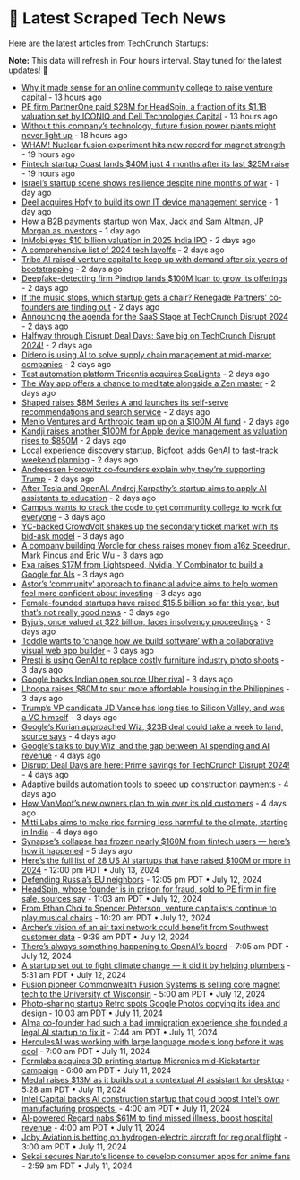 
# 📰 Latest Scraped Tech News

Here are the latest articles from TechCrunch Startups:

**Note:** This data will refresh in Four hours interval. Stay tuned for the latest updates! 🔄
- [Why it made sense for an online community college to raise venture capital](https://techcrunch.com/2024/07/18/why-it-made-sense-for-an-online-community-college-to-raise-venture-capital/) - 13 hours ago
- [PE firm PartnerOne paid $28M for HeadSpin, a fraction of its $1.1B valuation set by ICONIQ and Dell Technologies Capital](https://techcrunch.com/2024/07/18/pe-firm-partnerone-paid-28m-for-headspin-a-fraction-of-its-1-1b-valuation-set-by-iconiq-and-dell-technologies-capital/) - 13 hours ago
- [Without this company’s technology, future fusion power plants might never light up](https://techcrunch.com/2024/07/18/without-this-companys-technology-future-fusion-power-plants-might-never-light-up/) - 18 hours ago
- [WHAM! Nuclear fusion experiment hits new record for magnet strength](https://techcrunch.com/2024/07/18/wham-nuclear-fusion-experiment-hits-new-record-for-magnet-strength/) - 19 hours ago
- [Fintech startup Coast lands $40M just 4 months after its last $25M raise](https://techcrunch.com/2024/07/18/fintech-startup-coast-lands-40m-just-4-months-after-its-last-25m-raise/) - 19 hours ago
- [Israel’s startup scene shows resilience despite nine months of war](https://techcrunch.com/2024/07/18/israels-startup-scene-shows-reslience-despite-nine-months-of-war/) - 1 day ago
- [Deel acquires Hofy to build its own IT device management service](https://techcrunch.com/2024/07/18/deel-acquires-hofy-to-build-its-own-it-device-management-service/) - 1 day ago
- [How a B2B payments startup won Max, Jack and Sam Altman, JP Morgan as investors](https://techcrunch.com/2024/07/17/sam-altman-jp-morgan-slope-65m/) - 1 day ago
- [InMobi eyes $10 billion valuation in 2025 India IPO](https://techcrunch.com/2024/07/17/inmobi-eyes-10-billion-valuation-in-2025-india-ipo/) - 2 days ago
- [A comprehensive list of 2024 tech layoffs](https://techcrunch.com/2024/07/17/tech-layoffs-2024-list/) - 2 days ago
- [Tribe AI raised venture capital to keep up with demand after six years of bootstrapping](https://techcrunch.com/2024/07/17/tribe-ai-raised-venture-capital-to-keep-up-with-demand-after-six-years-of-bootstrapping/) - 2 days ago
- [Deepfake-detecting firm Pindrop lands $100M loan to grow its offerings](https://techcrunch.com/2024/07/17/deepfake-detecting-firm-pindrop-lands-100m-loan-to-grow-its-offerings/) - 2 days ago
- [If the music stops, which startup gets a chair? Renegade Partners’ co-founders are finding out](https://techcrunch.com/podcast/if-the-music-stops-what-startup-gets-a-chair-renegade-partners-co-founders-are-finding-out/) - 2 days ago
- [Announcing the agenda for the SaaS Stage at TechCrunch Disrupt 2024](https://techcrunch.com/2024/07/17/announcing-the-agenda-for-the-saas-stage-at-techcrunch-disrupt-2024/) - 2 days ago
- [Halfway through Disrupt Deal Days: Save big on TechCrunch Disrupt 2024!](https://techcrunch.com/2024/07/17/halfway-through-disrupt-deal-days-save-big-on-techcrunch-disrupt-2024/) - 2 days ago
- [Didero is using AI to solve supply chain management at mid-market companies](https://techcrunch.com/2024/07/17/didero-is-using-ai-to-solve-supply-chain-management-at-mid-market-companies/) - 2 days ago
- [Test automation platform Tricentis acquires SeaLights](https://techcrunch.com/2024/07/17/test-automation-platform-tricentis-acquires-sealights/) - 2 days ago
- [The Way app offers a chance to meditate alongside a Zen master](https://techcrunch.com/2024/07/17/the-way-offers-a-chance-to-meditate-alongside-a-zen-master/) - 2 days ago
- [Shaped raises $8M Series A and launches its self-serve recommendations and search service](https://techcrunch.com/2024/07/17/shaped-raises-8m-series-a-and-launches-its-self-serve-recommendations-and-search-service/) - 2 days ago
- [Menlo Ventures and Anthropic team up on a $100M AI fund](https://techcrunch.com/2024/07/17/menlo-ventures-and-anthropic-team-up-on-a-100m-ai-fund/) - 2 days ago
- [Kandji raises another $100M for Apple device management as valuation rises to $850M](https://techcrunch.com/2024/07/17/kandji-raises-another-100m-for-apple-device-management-as-valuation-rises-to-850m/) - 2 days ago
- [Local experience discovery startup, Bigfoot, adds GenAI to fast-track weekend planning](https://techcrunch.com/2024/07/17/local-experience-discovery-startup-bigfoot-adds-genai-to-fast-track-weekend-planning/) - 2 days ago
- [Andreessen Horowitz co-founders explain why they’re supporting Trump](https://techcrunch.com/2024/07/16/andreessen-horowitz-co-founders-explain-why-theyre-supporting-trump/) - 2 days ago
- [After Tesla and OpenAI, Andrej Karpathy’s startup aims to apply AI assistants to education](https://techcrunch.com/2024/07/16/after-tesla-and-openai-andrej-karpathys-startup-aims-to-apply-ai-assistants-to-education/) - 2 days ago
- [Campus wants to crack the code to get community college to work for everyone](https://techcrunch.com/podcast/campus-wants-to-crack-the-code-to-get-community-college-to-work-for-everyone/) - 3 days ago
- [YC-backed CrowdVolt shakes up the secondary ticket market with its bid-ask model](https://techcrunch.com/2024/07/16/yc-backed-secondary-ticketing-startup-crowdvolt/) - 3 days ago
- [A company building Wordle for chess raises money from a16z Speedrun, Mark Pincus and Eric Wu](https://techcrunch.com/2024/07/16/a-company-building-wordle-for-chess-raises-money-from-a16z-speedrun-mark-pincus-and-eric-wu/) - 3 days ago
- [Exa raises $17M from Lightspeed, Nvidia, Y Combinator to build a Google for AIs](https://techcrunch.com/2024/07/16/exa-raises-17m-lightspeed-nvidia-ycombinator-google-ai-models/) - 3 days ago
- [Astor’s ‘community’ approach to financial advice aims to help women feel more confident about investing](https://techcrunch.com/2024/07/16/investment-app-astor-community/) - 3 days ago
- [Female-founded startups have raised $15.5 billion so far this year, but that’s not really good news](https://techcrunch.com/2024/07/16/female-led-startups-have-raised-15-5-billion-so-far-this-year-but-thats-not-really-good-news/) - 3 days ago
- [Byju’s, once valued at $22 billion, faces insolvency proceedings](https://techcrunch.com/2024/07/16/byjus-once-valued-at-22-billion-faces-insolvency-proceedings/) - 3 days ago
- [Toddle wants to ‘change how we build software’ with a collaborative visual web app builder](https://techcrunch.com/2024/07/16/toddle-wants-to-change-how-we-build-software-with-a-collaborative-visual-web-app-builder/) - 3 days ago
- [Presti is using GenAI to replace costly furniture industry photo shoots](https://techcrunch.com/2024/07/15/presti-uses-generative-ai-to-improve-product-photography-in-the-furniture-industry/) - 3 days ago
- [Google backs Indian open source Uber rival](https://techcrunch.com/2024/07/15/google-backs-indian-open-source-uber-rival-namma-yatri/) - 3 days ago
- [Lhoopa raises $80M to spur more affordable housing in the Philippines](https://techcrunch.com/2024/07/15/lhoopa-raises-80m-to-shorten-affordable-housing-backlog-in-the-philippines/) - 3 days ago
- [Trump’s VP candidate JD Vance has long ties to Silicon Valley, and was a VC himself](https://techcrunch.com/2024/07/15/trumps-vp-candidate-j-d-vance-has-long-ties-to-silicon-valley-and-was-a-vc-himself/) - 3 days ago
- [Google’s Kurian approached Wiz, $23B deal could take a week to land, source says](https://techcrunch.com/2024/07/15/googles-kurian-approached-wiz-23b-deal-could-take-a-week-to-close-source-says/) - 4 days ago
- [Google’s talks to buy Wiz, and the gap between AI spending and AI revenue](https://techcrunch.com/podcast/googles-talks-to-buy-wiz-and-the-gap-between-ai-spending-and-ai-revenue/) - 4 days ago
- [Disrupt Deal Days are here: Prime savings for TechCrunch Disrupt 2024!](https://techcrunch.com/2024/07/15/disrupt-deal-days-are-here-prime-savings-for-techcrunch-disrupt-2024/) - 4 days ago
- [Adaptive builds automation tools to speed up construction payments](https://techcrunch.com/2024/07/15/adaptive-builds-automation-tools-to-speed-up-construction-payments/) - 4 days ago
- [How VanMoof’s new owners plan to win over its old customers](https://techcrunch.com/2024/07/15/how-vanmoofs-new-owners-plan-to-win-over-its-old-customers/) - 4 days ago
- [Mitti Labs aims to make rice farming less harmful to the climate, starting in India](https://techcrunch.com/2024/07/14/mitti-labs-aims-to-make-rice-farming-less-harmful-to-the-climate-starting-in-india/) - 4 days ago
- [Synapse’s collapse has frozen nearly $160M from fintech users — here’s how it happened](https://techcrunch.com/2024/07/14/synapses-collapse-has-frozen-nearly-160m-from-fintech-users-heres-how-it-happened/) - 5 days ago
- [Here’s the full list of 28 US AI startups that have raised $100M or more in 2024](https://techcrunch.com/2024/07/13/heres-the-full-list-of-28-us-ai-startups-that-have-raised-100m-or-more-in-2024/) - 12:00 pm PDT • July 13, 2024
- [Defending Russia’s EU neighbors](https://techcrunch.com/2024/07/12/defending-russias-eu-neighbors/) - 12:05 pm PDT • July 12, 2024
- [HeadSpin, whose founder is in prison for fraud, sold to PE firm in fire sale, sources say](https://techcrunch.com/2024/07/12/headspin-whose-founder-in-prison-for-fraud-sold-to-pe-firm-for-cents-on-the-dollar-sources-say/) - 11:03 am PDT • July 12, 2024
- [From Ethan Choi to Spencer Peterson, venture capitalists continue to play musical chairs](https://techcrunch.com/2024/07/12/from-connie-chan-to-ethan-kurzweil-venture-capitalists-continue-to-play-musical-chairs/) - 10:20 am PDT • July 12, 2024
- [Archer’s vision of an air taxi network could benefit from Southwest customer data](https://techcrunch.com/2024/07/12/archers-vision-of-an-air-taxi-network-could-benefit-from-southwest-customer-data/) - 9:39 am PDT • July 12, 2024
- [There’s always something happening to OpenAI’s board](https://techcrunch.com/podcast/theres-always-something-happening-to-openais-board/) - 7:05 am PDT • July 12, 2024
- [A startup set out to fight climate change — it did it by helping plumbers](https://techcrunch.com/2024/07/12/a-startup-set-out-to-fight-climate-change-it-did-it-by-helping-plumbers/) - 5:31 am PDT • July 12, 2024
- [Fusion pioneer Commonwealth Fusion Systems is selling core magnet tech to the University of Wisconsin](https://techcrunch.com/2024/07/12/lets-not-kick-down-the-ladder-commonwealth-fusion-systems-shares-its-secret-sauce/) - 5:00 am PDT • July 12, 2024
- [Photo-sharing startup Retro spots Google Photos copying its idea and design](https://techcrunch.com/2024/07/11/photo-sharing-startup-retro-spots-google-photos-copying-its-idea-and-design/) - 10:03 am PDT • July 11, 2024
- [Alma co-founder had such a bad immigration experience she founded a legal AI startup to fix it](https://techcrunch.com/2024/07/11/immigration-visa-alma-law/) - 7:44 am PDT • July 11, 2024
- [HerculesAI was working with large language models long before it was cool](https://techcrunch.com/2024/07/11/herculesai-has-been-working-with-llms-long-before-it-was-cool/) - 7:00 am PDT • July 11, 2024
- [Formlabs acquires 3D printing startup Micronics mid-Kickstarter campaign](https://techcrunch.com/2024/07/11/formlabs-acquires-3d-printing-startup-micronics-mid-kickstarter-campaign/) - 6:00 am PDT • July 11, 2024
- [Medal raises $13M as it builds out a contextual AI assistant for desktop](https://techcrunch.com/2024/07/11/medal-raises-13m-as-it-builds-out-a-new-ai-platform-for-desktop/) - 5:28 am PDT • July 11, 2024
- [Intel Capital backs AI construction startup that could boost Intel’s own manufacturing prospects ](https://techcrunch.com/2024/07/11/intel-capital-backs-ai-construction-startup-that-could-boost-intels-own-manufacturing-prospects/) - 4:00 am PDT • July 11, 2024
- [AI-powered Regard nabs $61M to find missed illness, boost hospital revenue](https://techcrunch.com/2024/07/11/ai-powered-regard-nabs-61m-to-find-missed-illness-boost-hospital-revenue/) - 4:00 am PDT • July 11, 2024
- [Joby Aviation is betting on hydrogen-electric aircraft for regional flight](https://techcrunch.com/2024/07/11/joby-aviation-is-betting-on-hydrogen-electric-aircraft-for-regional-flight/) - 3:00 am PDT • July 11, 2024
- [Sekai secures Naruto’s license to develop consumer apps for anime fans](https://techcrunch.com/2024/07/11/sekai-secures-narutos-license-to-develop-consumer-apps-for-anime-fans/) - 2:59 am PDT • July 11, 2024